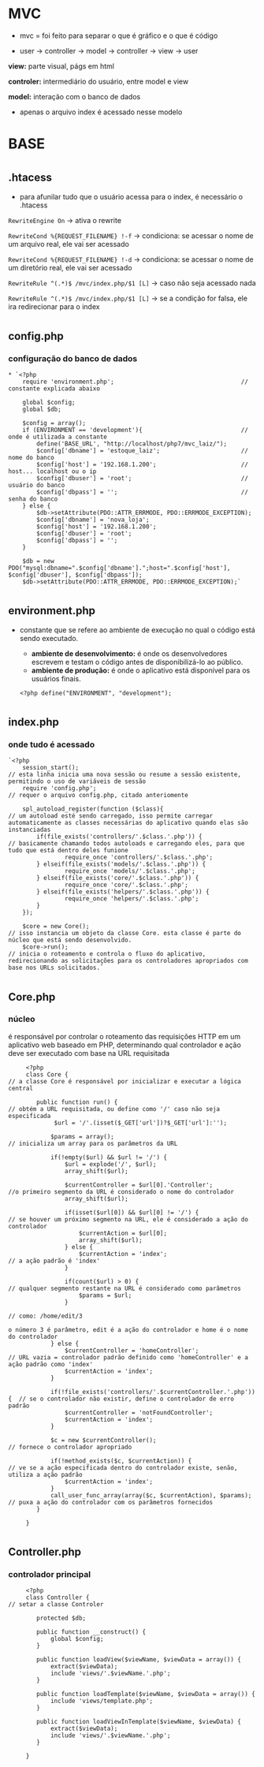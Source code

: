 # MVC

* mvc = foi feito para separar o que é gráfico e o que é código

* user -> controller -> model -> controller -> view -> user

**view:** parte visual, págs em html

**controler:** intermediário do usuário, entre model e view

**model:** interação com o banco de dados

* apenas o arquivo index é acessado nesse modelo 

#

# BASE

#

## .htacess

* para afunilar tudo que o usuário acessa para o index, é necessário o .htacess

`RewriteEngine On` 		-> ativa o rewrite

`RewriteCond %{REQUEST_FILENAME} !-f`	-> condiciona: se acessar o nome de um arquivo real, ele vai ser acessado

`RewriteCond %{REQUEST_FILENAME} !-d`	-> condiciona: se acessar o nome de um diretório real, ele vai ser acessado

`RewriteRule ^(.*)$ /mvc/index.php/$1 [L]`	-> caso não seja acessado nada

`RewriteRule ^(.*)$ /mvc/index.php/$1 [L]`	-> se a condição for falsa, ele ira redirecionar para o index

#

## config.php
### configuração do banco de dados
    * `<?php 
        require 'environment.php';                                    // constante explicada abaixo
        
        global $config;
        global $db;
        
        $config = array();
        if (ENVIRONMENT == 'development'){                            // onde é utilizada a constante
            define('BASE_URL', "http://localhost/php7/mvc_laiz/");
            $config['dbname'] = 'estoque_laiz';                       // nome do banco
            $config['host'] = '192.168.1.200';                        // host... localhost ou o ip
            $config['dbuser'] = 'root';                               // usuário do banco
            $config['dbpass'] = '';                                   // senha do banco
        } else {
            $db->setAttribute(PDO::ATTR_ERRMODE, PDO::ERRMODE_EXCEPTION);
            $config['dbname'] = 'nova_loja';
            $config['host'] = '192.168.1.200';
            $config['dbuser'] = 'root';
            $config['dbpass'] = '';
        }
        
        $db = new PDO("mysql:dbname=".$config['dbname'].";host=".$config['host'], $config['dbuser'], $config['dbpass']);
        $db->setAttribute(PDO::ATTR_ERRMODE, PDO::ERRMODE_EXCEPTION);`

#

 ## environment.php
  * constante que se refere ao ambiente de execução no qual o código está sendo executado.
    * **ambiente de desenvolvimento:** é onde os desenvolvedores escrevem e testam o código antes de disponibilizá-lo ao público.
    * **ambiente de produção:** é onde o aplicativo está disponível para os usuários finais.
   
    `<?php
        define("ENVIRONMENT", "development");`

#

## index.php
### onde tudo é acessado
    `<?php
        session_start();                                                  // esta linha inicia uma nova sessão ou resume a sessão existente, permitindo o uso de variáveis de sessão
        require 'config.php';                                             // requer o arquivo config.php, citado anteriomente
        
        spl_autoload_register(function ($class){                          // um autoload esté sendo carregado, isso permite carregar automaticamente as classes necessárias do aplicativo quando elas são instanciadas
            if(file_exists('controllers/'.$class.'.php')) {               // basicamente chamando todos autoloads e carregando eles, para que tudo que está dentro deles funione
                    require_once 'controllers/'.$class.'.php';
            } elseif(file_exists('models/'.$class.'.php')) {
                    require_once 'models/'.$class.'.php';
            } elseif(file_exists('core/'.$class.'.php')) {
                    require_once 'core/'.$class.'.php';
            } elseif(file_exists('helpers/'.$class.'.php')) {
                    require_once 'helpers/'.$class.'.php';
            }
        });
        
        $core = new Core();                                              // isso instancia um objeto da classe Core. esta classe é parte do núcleo que está sendo desenvolvido.
        $core->run();                                                    // inicia o roteamento e controla o fluxo do aplicativo, redirecionando as solicitações para os controladores apropriados com base nos URLs solicitados.`            

#

## Core.php
### núcleo
é responsável por controlar o roteamento das requisições HTTP em um aplicativo web baseado em PHP, determinando qual controlador e ação deve ser executado com base na URL requisitada

         <?php
         class Core {                                                         // a classe Core é responsável por inicializar e executar a lógica central
         
         	public function run() {                                           // obtém a URL requisitada, ou define como '/' caso não seja especificada
                 $url = '/'.(isset($_GET['url'])?$_GET['url']:'');
         
         		$params = array();                                             // inicializa um array para os parâmetros da URL
           
         		if(!empty($url) && $url != '/') {                              
         			$url = explode('/', $url);
         			array_shift($url);
         
         			$currentController = $url[0].'Controller';                  //o primeiro segmento da URL é considerado o nome do controlador
         			array_shift($url);
         
         			if(isset($url[0]) && $url[0] != '/') {                      // se houver um próximo segmento na URL, ele é considerado a ação do controlador
         				$currentAction = $url[0];
         				array_shift($url);
         			} else {
         				$currentAction = 'index';                                // a ação padrão é 'index'
         			}
                                                            
         			if(count($url) > 0) {                                       // qualquer segmento restante na URL é considerado como parâmetros  
         				$params = $url;      
         			}
                                                                              // como: /home/edit/3
                                                                              o número 3 é parâmetro, edit é a ação do controlador e home é o nome do controlador
         		} else {
         			$currentController = 'homeController';                     // URL vazia = controlador padrão definido como 'homeController' e a ação padrão como 'index'
         			$currentAction = 'index';
         		}
                     
         		if(!file_exists('controllers/'.$currentController.'.php')) {  // se o controlador não existir, define o controlador de erro padrão
         			$currentController = 'notFoundController'; 
         			$currentAction = 'index';
         		}
         
         		$c = new $currentController();                                // fornece o controlador apropriado
         
         		if(!method_exists($c, $currentAction)) {                      // ve se a ação especificada dentro do controlador existe, senão, utiliza a ação padrão
         			$currentAction = 'index';
         		}
         		call_user_func_array(array($c, $currentAction), $params);     // puxa a ação do controlador com os parâmetros fornecidos
         	}

         }

#

## Controller.php
### controlador principal

         <?php
         class Controller {                                                      // setar a classe Controler
         
         	protected $db;                                                       
         
         	public function __construct() {
         		global $config;
         	}
         	
         	public function loadView($viewName, $viewData = array()) {
         		extract($viewData);
         		include 'views/'.$viewName.'.php';
         	}
         
         	public function loadTemplate($viewName, $viewData = array()) {
         		include 'views/template.php';
         	}
         
         	public function loadViewInTemplate($viewName, $viewData) {
         		extract($viewData);
         		include 'views/'.$viewName.'.php';
         	}
         
         }
